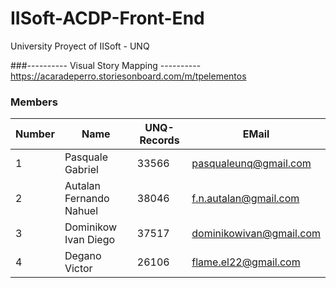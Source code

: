 # IISoft-ACDP-Front-End
University Proyect of IISoft - UNQ

###---------- Visual Story Mapping ----------
https://acaradeperro.storiesonboard.com/m/tpelementos

### Members

Number |       Name              | UNQ-Records |    EMail
-------|-------------------------|-------------|------------------------
1      | Pasquale Gabriel        |    33566    | pasqualeunq@gmail.com
2      | Autalan Fernando Nahuel |    38046    | f.n.autalan@gmail.com
3      | Dominikow Ivan Diego    |    37517    | dominikowivan@gmail.com
4      | Degano Victor           |    26106    | flame.el22@gmail.com
